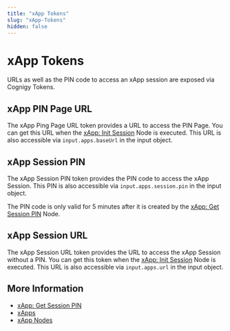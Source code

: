 ```yaml
---
title: "xApp Tokens" 
slug: "xApp-Tokens" 
hidden: false
---
```


# xApp Tokens

URLs as well as the PIN code to access an xApp session are exposed via Cognigy Tokens.

## xApp PIN Page URL	

The xApp Ping Page URL token provides a URL to access the PIN Page.
You can get this URL when the [xApp: Init Session](../flow-nodes/xApp/init-xApp-session.md#by-entering-a-pin-code)  Node is executed.
This URL is also accessible via `input.apps.baseUrl` in the input object.

## xApp Session PIN

The xApp Session PIN token provides the PIN code to access the xApp Session.
This PIN is also accessible via `input.apps.session.pin` in the input object.

The PIN code is only valid for 5 minutes after it is created by the [xApp: Get Session PIN](../flow-nodes/xApp/get-xApp-session-PIN.md) Node.

## xApp Session URL

The xApp Session URL token provides the URL to access the xApp Session without a PIN.
You can get this token
when the [xApp: Init Session](../flow-nodes/xApp/init-xApp-session.md#without-entering-a-pin-code) Node is executed.
This URL is also accessible via `input.apps.url` in the input object.

## More Information

- [xApp: Get Session PIN](../flow-nodes/xApp/get-xApp-session-PIN.md) 
- [xApps](overview.md)
- [xApp Nodes](../flow-nodes/xApp/overview.md)